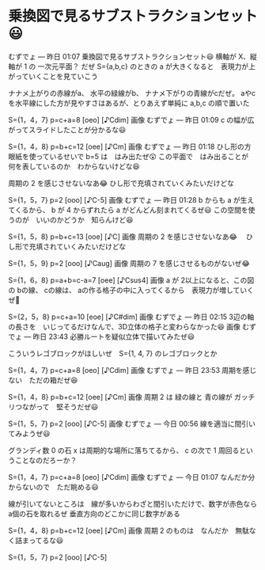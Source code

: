 # 乗換図で見るサブストラクションセット😃

むずでょ — 昨日 01:07
乗換図で見るサブストラクションセット😃 
横軸が X、縦軸が 1 の 一次元平面？ だぜ
S={a,b,c} のときの a が大きくなると　表現力が上がっていくことを見ていこう

ナナメ上がりの赤線がa、
水平の緑線がb、
ナナメ下がりの青線がcだぜ。
aやcを水平線にした方が見やすさはあるが、とりあえず単純に a,b,c の順で置いた

S={1，4，7} p=c+a=8 [oeo] [♪Cdim] 
画像
むずでょ — 昨日 01:09
c の幅が広がってスライドしたことが分かるな😃

S={1，4，8} p=b+c=12 [oee] [♪Cm] 
画像
むずでょ — 昨日 01:18
ひし形の方眼紙を使っているせいで b=5 は　はみ出たぜ😲 
この平面で　はみ出ることが　何を表しているのか　わからないけどな😆

周期の 2 を感じさせないなあ😂  ひし形で充填されていくみたいだけどな

S={1，5，7} p=2 [ooo] [♪C-5] 
画像
むずでょ — 昨日 01:28
b からも a が生えてくるから、 b が 4 からずれたら a がどんどん刻まれてくるぜ😃 
この空間を使うのが　いいのかどうか　知らんけど😆 

S={1，5，8} p=b+c=13 [ooe] [♪C]
画像
周期の 2 を感じさせないなあ😂 　ひし形で充填されていくみたいだけどな

S={1，5，9} p=2 [ooo] [♪Caug]
画像
周期の 7 を感じさせるものがないぜ😂 

S={1，6，8} p=a+b=c-a=7 [oee] [♪Csus4]
画像
a が 2以上になると、この図の bの線、 cの線は、 aの作る格子の中に入ってくるから　表現力が増していくぜ🙂 

S={2，5，8} p=c+a=10 [eoe] [♪C#dim]
画像
むずでょ — 昨日 02:15
3辺の軸の長さを　いじってるだけなんで、3D立体の格子と変わらなかった😆
画像
むずでょ — 昨日 23:43
必勝ルートを疑似立体で描いてみたぜ😃 

こういうレゴブロックがほしいぜ　S={1, 4, 7} のレゴブロックとか

S={1，4，7} p=c+a=8 [oeo] [♪Cdim] 
画像
むずでょ — 昨日 23:53
周期を感じない　ただの箱だぜ😆 

S={1，4，8} p=b+c=12 [oee] [♪Cm]
画像
周期 2 は 緑の線と 青の線が ガッチリつながって　堅そうだぜ😃 

S={1，5，7} p=2 [ooo] [♪C-5]
画像
むずでょ — 今日 00:56
線を適当に間引いてみようぜ😃 

グランディ数 0 の石 x は周期的な場所に落ちてるから、 c の次で 1 周回るということなのだろーか？

S={1，4，7} p=c+a=8 [oeo] [♪Cdim] 
画像
むずでょ — 今日 01:07
なんだか分からないので　ただ眺める😃 

線が引いてないところは　線が多いからわざと間引いただけで、数字が赤色なら a個の石を取れるぜ
垂直方向のどこかに同じ数字がある

S={1，4，8} p=b+c=12 [oee] [♪Cm] 
画像
周期 2 のものは　なんだか　無駄なく詰まってるな😃 

S={1，5，7} p=2 [ooo] [♪C-5]
